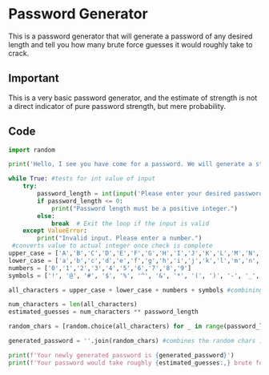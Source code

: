 # Password Generator
This is a password generator that will generate a password of any desired length and tell you how many brute force guesses it would roughly take to crack.

## Important
This is a very basic password generator, and the estimate of strength is not a direct indicator of pure password strength, but mere probability.

## Code

``` Python
import random

print('Hello, I see you have come for a password. We will generate a strong password for you.')

while True: #tests for int value of input
    try:
        password_length = int(input('Please enter your desired password length: '))
        if password_length <= 0:
            print("Password length must be a positive integer.")
        else:
            break  # Exit the loop if the input is valid
    except ValueError:
        print("Invalid input. Please enter a number.")
 #converts value to actual integer once check is complete
upper_case = ['A','B','C','D','E','F','G','H','I','J','K','L','M','N','O','P','Q','R','S','T','U','V','W','X','Y','Z']
lower_case = ['a','b','c','d','e','f','g','h','i','j','k','l','m','n','o','p','q','r','s','t','u','v','w','x','y','z']
numbers = ['0','1','2','3','4','5','6','7','8','9']
symbols = ['!', '@', '#', '$', '%', '^', '&', '*', '(', ')', '-', '_', '=', '+', '[', ']', '{', '}', '|', '\\', ':', ';', '"', '\'', '<', '>', ',', '.', '?', '/']

all_characters = upper_case + lower_case + numbers + symbols #combining all lists to form one pool for password generation

num_characters = len(all_characters)
estimated_guesses = num_characters ** password_length

random_chars = [random.choice(all_characters) for _ in range(password_length)] #defines the range for random chars

generated_password = ''.join(random_chars) #combines the random chars into string format

print(f'Your newly generated password is {generated_password}')
print(f'Your password would take roughly {estimated_guesses:,} brute force guesses to guess.')


```
